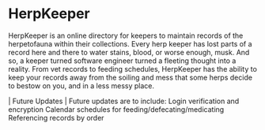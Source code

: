 # HerpKeeper
HerpKeeper is an online directory for keepers to maintain records of the herpetofauna within their collections. Every herp keeper has lost parts of a record here and there to water stains, blood, or worse enough, musk. And so, a keeper turned software engineer turned a fleeting thought into a reality. From vet records to feeding schedules, HerpKeeper has the ability to keep your records away from the soiling and mess that some herps decide to bestow on you, and in a less messy place.

| Future Updates |
Future updates are to include:
Login verification and encryption
Calendar schedules for feeding/defecating/medicating
Referencing records by order
